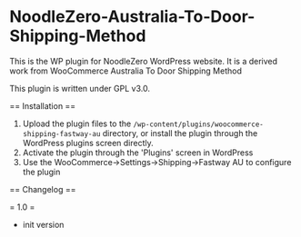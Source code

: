 # NoodleZero-Australia-To-Door-Shipping-Method
This is the WP plugin for NoodleZero WordPress website. It is a derived work from WooCommerce Australia To Door Shipping Method

This plugin is written under GPL v3.0. 

== Installation ==

1. Upload the plugin files to the `/wp-content/plugins/woocommerce-shipping-fastway-au` directory, or install the plugin through the WordPress plugins screen directly.
2. Activate the plugin through the 'Plugins' screen in WordPress
1. Use the WooCommerce->Settings->Shipping->Fastway AU to configure the plugin


== Changelog ==

= 1.0 =
* init version
